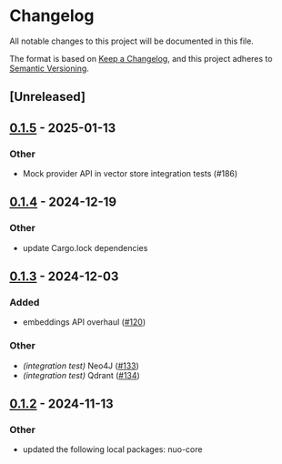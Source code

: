 # Changelog

All notable changes to this project will be documented in this file.

The format is based on [Keep a Changelog](https://keepachangelog.com/en/1.0.0/),
and this project adheres to [Semantic Versioning](https://semver.org/spec/v2.0.0.html).

## [Unreleased]

## [0.1.5](https://github.com/norriswilliam41/nuo/compare/nuo-qdrant-v0.1.4...nuo-qdrant-v0.1.5) - 2025-01-13

### Other

- Mock provider API in vector store integration tests (#186)

## [0.1.4](https://github.com/norriswilliam41/nuo/compare/nuo-qdrant-v0.1.3...nuo-qdrant-v0.1.4) - 2024-12-19

### Other

- update Cargo.lock dependencies

## [0.1.3](https://github.com/norriswilliam41/nuo/compare/nuo-qdrant-v0.1.2...nuo-qdrant-v0.1.3) - 2024-12-03

### Added

- embeddings API overhaul ([#120](https://github.com/norriswilliam41/nuo/pull/120))

### Other

- *(integration test)* Neo4J ([#133](https://github.com/norriswilliam41/nuo/pull/133))
- *(integration test)* Qdrant ([#134](https://github.com/norriswilliam41/nuo/pull/134))

## [0.1.2](https://github.com/norriswilliam41/nuo/compare/nuo-qdrant-v0.1.1...nuo-qdrant-v0.1.2) - 2024-11-13

### Other

- updated the following local packages: nuo-core
